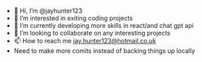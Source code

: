 - 👋 Hi, I’m @jayhunter123
- 👀 I’m interested in exiting coding projects
- 🌱 I’m currently developing more skills in react/and chat gpt api
- 💞️ I’m looking to collaborate on any interesting projects
- 📫 How to reach me jay.hunter123@hotmail.co.uk
- Need to make more comits instead of backing things up locally 

<!---
jayhunter123/jayhunter123 is a ✨ special ✨ repository because its `README.md` (this file) appears on your GitHub profile.
You can click the Preview link to take a look at your changes.
--->
